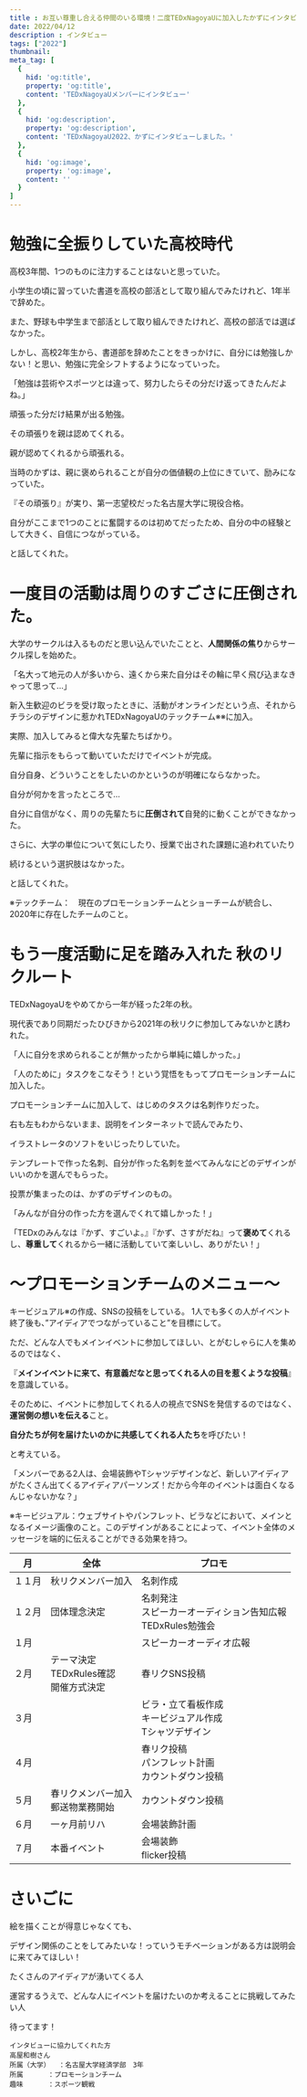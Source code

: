 ```yaml
---
title : お互い尊重し合える仲間のいる環境！二度TEDxNagoyaUに加入したかずにインタビュー！
date: 2022/04/12
description : インタビュー
tags: ["2022"]
thumbnail: 
meta_tag: [
  {
    hid: 'og:title',
    property: 'og:title',
    content: 'TEDxNagoyaUメンバーにインタビュー'
  },
  {
    hid: 'og:description',
    property: 'og:description',
    content: 'TEDxNagoyaU2022、かずにインタビューしました。'
  },
  {
    hid: 'og:image',
    property: 'og:image',
    content: ''
  }
]
---
```

# 勉強に全振りしていた高校時代　

高校3年間、1つのものに注力することはないと思っていた。

小学生の頃に習っていた書道を高校の部活として取り組んでみたけれど、1年半で辞めた。

また、野球も中学生まで部活として取り組んできたけれど、高校の部活では選ばなかった。


しかし、高校2年生から、書道部を辞めたことをきっかけに、自分には勉強しかない！と思い、勉強に完全シフトするようになっていった。


「勉強は芸術やスポーツとは違って、努力したらその分だけ返ってきたんだよね。」

頑張った分だけ結果が出る勉強。

その頑張りを親は認めてくれる。

親が認めてくれるから頑張れる。

当時のかずは、親に褒められることが自分の価値観の上位にきていて、励みになっていた。

『その頑張り』が実り、第一志望校だった名古屋大学に現役合格。

自分がここまで1つのことに奮闘するのは初めてだったため、自分の中の経験として大きく、自信につながっている。

と話してくれた。

# 一度目の活動は周りのすごさに圧倒された。　

大学のサークルは入るものだと思い込んでいたことと、**人間関係の焦り**からサークル探しを始めた。

「名大って地元の人が多いから、遠くから来た自分はその輪に早く飛び込まなきゃって思って...」

新入生歓迎のビラを受け取ったときに、活動がオンラインだという点、それからチラシのデザインに惹かれTEDxNagoyaUのテックチーム※※に加入。

実際、加入してみると偉大な先輩たちばかり。

先輩に指示をもらって動いていただけでイベントが完成。


自分自身、どういうことをしたいのかというのが明確にならなかった。

自分が何かを言ったところで...

自分に自信がなく、周りの先輩たちに**圧倒されて**自発的に動くことができなかった。

さらに、大学の単位について気にしたり、授業で出された課題に追われていたり

続けるという選択肢はなかった。

と話してくれた。


※テックチーム：　現在のプロモーションチームとショーチームが統合し、2020年に存在したチームのこと。




# もう一度活動に足を踏み入れた 秋のリクルート　

TEDxNagoyaUをやめてから一年が経った2年の秋。

現代表であり同期だったひびきから2021年の秋リクに参加してみないかと誘われた。

「人に自分を求められることが無かったから単純に嬉しかった。」

「人のために」タスクをこなそう！という覚悟をもってプロモーションチームに加入した。


プロモーションチームに加入して、はじめのタスクは名刺作りだった。

右も左もわからないまま、説明をインターネットで読んでみたり、

イラストレータのソフトをいじったりしていた。

テンプレートで作った名刺、自分が作った名刺を並べてみんなにどのデザインがいいのかを選んでもらった。

投票が集まったのは、かずのデザインのもの。

「みんなが自分の作った方を選んでくれて嬉しかった！」

「TEDxのみんなは『かず、すごいよ。』『かず、さすがだね』って**褒めて**くれるし、**尊重して**くれるから一緒に活動していて楽しいし、ありがたい！」

# ～プロモーションチームのメニュー～　

キービジュアル※の作成、SNSの投稿をしている。
1人でも多くの人がイベント終了後も、”アイディアでつながっていること”を目標にして。

ただ、どんな人でもメインイベントに参加してほしい、とがむしゃらに人を集めるのではなく、

『**メインイベントに来て、有意義だなと思ってくれる人の目を惹くような投稿**』を意識している。

そのために、イベントに参加してくれる人の視点でSNSを発信するのではなく、**運営側の想いを伝える**こと。

**自分たちが何を届けたいのかに共感してくれる人たち**を呼びたい！

と考えている。

「メンバーである2人は、会場装飾やTシャツデザインなど、新しいアイディアがたくさん出てくるアイディアパーソンズ！だから今年のイベントは面白くなるんじゃないかな？」


※キービジュアル：ウェブサイトやパンフレット、ビラなどにおいて、メインとなるイメージ画像のこと。このデザインがあることによって、イベント全体のメッセージを端的に伝えることができる効果を持つ。


| 月     | 全体                                        | プロモ                                                          | 
| ------ | ------------------------------------------- | --------------------------------------------------------------- | 
| １１月 | 秋リクメンバー加入                          | 名刺作成                                                        | 
| １２月 | 団体理念決定                                | 名刺発注<br>スピーカーオーディション告知広報<br>TEDxRules勉強会 | 
| １月   |                                             | スピーカーオーディオ広報                                        | 
| ２月   | テーマ決定<br>TEDxRules確認<br>開催方式決定 | 春リクSNS投稿                                                   | 
| ３月   |                                             | ビラ・立て看板作成<br>キービジュアル作成<br>Tシャツデザイン     | 
| ４月   |                                             | 春リク投稿<br>パンフレット計画<br>カウントダウン投稿            | 
| ５月   | 春リクメンバー加入<br>郵送物業務開始        | カウントダウン投稿                                              | 
| ６月   | 一ヶ月前リハ                                | 会場装飾計画                                                    | 
| ７月   | 本番イベント                                | 会場装飾<br>flicker投稿                                         | 


# さいごに　

絵を描くことが得意じゃなくても、

デザイン関係のことをしてみたいな！っていうモチベーションがある方は説明会に来てみてほしい！

たくさんのアイディアが湧いてくる人

運営するうえで、どんな人にイベントを届けたいのか考えることに挑戦してみたい人

待ってます！




```:
インタビューに協力してくれた方
高屋和樹さん
所属（大学）	：名古屋大学経済学部　3年
所属		：プロモーションチーム
趣味		：スポーツ観戦
